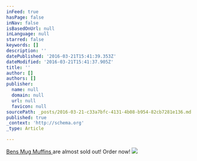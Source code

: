 ```yaml
---
inFeed: true
hasPage: false
inNav: false
isBasedOnUrl: null
inLanguage: null
starred: false
keywords: []
description: ''
datePublished: '2016-03-21T15:41:39.353Z'
dateModified: '2016-03-21T15:41:37.905Z'
title: ''
author: []
authors: []
publisher:
  name: null
  domain: null
  url: null
  favicon: null
sourcePath: _posts/2016-03-21-c33a7bfc-4131-4b08-b954-82cb7281e136.md
published: true
_context: 'http://schema.org'
_type: Article

---
```

[Bens Mug Muffins ][0]are almost sold out! Order now!
![](https://the-grid-user-content.s3-us-west-2.amazonaws.com/f0d1b2fe-0cda-4e12-a0f5-29fc85d5fb08.jpg)

[0]: bensmuffins.com